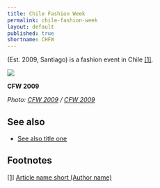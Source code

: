 ```yaml
---
title: Chile Fashion Week
permalink: chile-fashion-week
layout: default
published: true
shortname: CHFW
---
```

(Est. 2009, Santiago) is a fashion event in Chile <span id="a1">[\[1\]](#f1)</span>.

![](https://scontent-arn2-1.xx.fbcdn.net/v/t1.0-9/1936082_154427166075_7061279_n.jpg?oh=283b82b231690e2bfae48980c25dc677&oe=5B4458D5)

**CFW 2009**

*Photo: [CFW 2009](index) / [CFW 2009](index)*

## See also

+ [See also title one](page-template)


## Footnotes

[[1]](#a1) <span id="f1"></span> [Article name short (Author name)](http://example.net/article)
